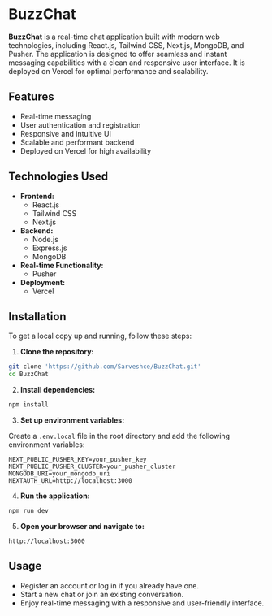 
# BuzzChat

**BuzzChat** is a real-time chat application built with modern web technologies, including React.js, Tailwind CSS, Next.js, MongoDB, and Pusher. The application is designed to offer seamless and instant messaging capabilities with a clean and responsive user interface. It is deployed on Vercel for optimal performance and scalability.


## Features

- Real-time messaging
- User authentication and registration
- Responsive and intuitive UI
- Scalable and performant backend
- Deployed on Vercel for high availability

## Technologies Used

- **Frontend:**
  - React.js
  - Tailwind CSS
  - Next.js
- **Backend:**
  - Node.js
  - Express.js
  - MongoDB
- **Real-time Functionality:**
  - Pusher
- **Deployment:**
  - Vercel

## Installation

To get a local copy up and running, follow these steps:

1. **Clone the repository:**

```bash
git clone 'https://github.com/Sarveshce/BuzzChat.git'
cd BuzzChat
```

2. **Install dependencies:**

```bash
npm install
```

3. **Set up environment variables:**

Create a `.env.local` file in the root directory and add the following environment variables:

```env
NEXT_PUBLIC_PUSHER_KEY=your_pusher_key
NEXT_PUBLIC_PUSHER_CLUSTER=your_pusher_cluster
MONGODB_URI=your_mongodb_uri
NEXTAUTH_URL=http://localhost:3000
```

4. **Run the application:**

```bash
npm run dev
```

5. **Open your browser and navigate to:**

```
http://localhost:3000
```

## Usage

- Register an account or log in if you already have one.
- Start a new chat or join an existing conversation.
- Enjoy real-time messaging with a responsive and user-friendly interface.

